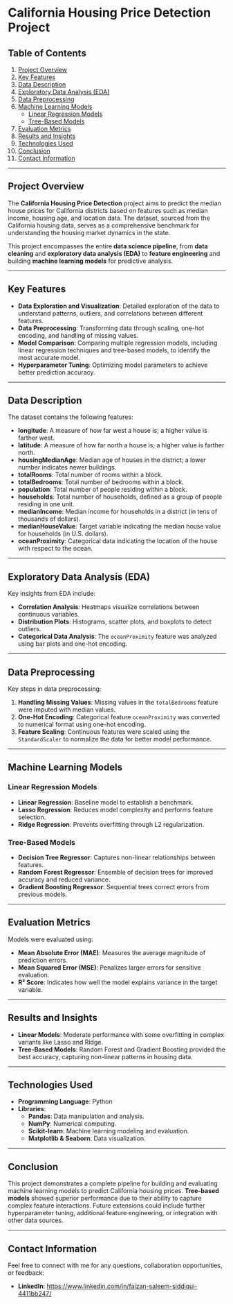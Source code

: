 # **California Housing Price Detection Project**

## **Table of Contents**
1. [Project Overview](#project-overview)
2. [Key Features](#key-features)
3. [Data Description](#data-description)
4. [Exploratory Data Analysis (EDA)](#exploratory-data-analysis-eda)
5. [Data Preprocessing](#data-preprocessing)
6. [Machine Learning Models](#machine-learning-models)
   - [Linear Regression Models](#linear-regression-models)
   - [Tree-Based Models](#tree-based-models)
7. [Evaluation Metrics](#evaluation-metrics)
8. [Results and Insights](#results-and-insights)
9. [Technologies Used](#technologies-used)
10. [Conclusion](#conclusion)
11. [Contact Information](#contact-information)

---

## **Project Overview**
The **California Housing Price Detection** project aims to predict the median house prices for California districts based on features such as median income, housing age, and location data. The dataset, sourced from the California housing data, serves as a comprehensive benchmark for understanding the housing market dynamics in the state.

This project encompasses the entire **data science pipeline**, from **data cleaning** and **exploratory data analysis (EDA)** to **feature engineering** and building **machine learning models** for predictive analysis.

---

## **Key Features**
- **Data Exploration and Visualization**: Detailed exploration of the data to understand patterns, outliers, and correlations between different features.
- **Data Preprocessing**: Transforming data through scaling, one-hot encoding, and handling of missing values.
- **Model Comparison**: Comparing multiple regression models, including linear regression techniques and tree-based models, to identify the most accurate model.
- **Hyperparameter Tuning**: Optimizing model parameters to achieve better prediction accuracy.

---

## **Data Description**
The dataset contains the following features:
- **longitude**: A measure of how far west a house is; a higher value is farther west.
- **latitude**: A measure of how far north a house is; a higher value is farther north.
- **housingMedianAge**: Median age of houses in the district; a lower number indicates newer buildings.
- **totalRooms**: Total number of rooms within a block.
- **totalBedrooms**: Total number of bedrooms within a block.
- **population**: Total number of people residing within a block.
- **households**: Total number of households, defined as a group of people residing in one unit.
- **medianIncome**: Median income for households in a district (in tens of thousands of dollars).
- **medianHouseValue**: Target variable indicating the median house value for households (in U.S. dollars).
- **oceanProximity**: Categorical data indicating the location of the house with respect to the ocean.

---

## **Exploratory Data Analysis (EDA)**
Key insights from EDA include:
- **Correlation Analysis**: Heatmaps visualize correlations between continuous variables.
- **Distribution Plots**: Histograms, scatter plots, and boxplots to detect outliers.
- **Categorical Data Analysis**: The `oceanProximity` feature was analyzed using bar plots and one-hot encoding.

---

## **Data Preprocessing**
Key steps in data preprocessing:
1. **Handling Missing Values**: Missing values in the `totalBedrooms` feature were imputed with median values.
2. **One-Hot Encoding**: Categorical feature `oceanProximity` was converted to numerical format using one-hot encoding.
3. **Feature Scaling**: Continuous features were scaled using the `StandardScaler` to normalize the data for better model performance.

---

## **Machine Learning Models**

### **Linear Regression Models**
- **Linear Regression**: Baseline model to establish a benchmark.
- **Lasso Regression**: Reduces model complexity and performs feature selection.
- **Ridge Regression**: Prevents overfitting through L2 regularization.

### **Tree-Based Models**
- **Decision Tree Regressor**: Captures non-linear relationships between features.
- **Random Forest Regressor**: Ensemble of decision trees for improved accuracy and reduced variance.
- **Gradient Boosting Regressor**: Sequential trees correct errors from previous models.

---

## **Evaluation Metrics**
Models were evaluated using:
- **Mean Absolute Error (MAE)**: Measures the average magnitude of prediction errors.
- **Mean Squared Error (MSE)**: Penalizes larger errors for sensitive evaluation.
- **R² Score**: Indicates how well the model explains variance in the target variable.

---

## **Results and Insights**
- **Linear Models**: Moderate performance with some overfitting in complex variants like Lasso and Ridge.
- **Tree-Based Models**: Random Forest and Gradient Boosting provided the best accuracy, capturing non-linear patterns in housing data.

---

## **Technologies Used**
- **Programming Language**: Python
- **Libraries**:
  - **Pandas**: Data manipulation and analysis.
  - **NumPy**: Numerical computing.
  - **Scikit-learn**: Machine learning modeling and evaluation.
  - **Matplotlib & Seaborn**: Data visualization.

---

## **Conclusion**
This project demonstrates a complete pipeline for building and evaluating machine learning models to predict California housing prices. **Tree-based models** showed superior performance due to their ability to capture complex feature interactions. Future extensions could include further hyperparameter tuning, additional feature engineering, or integration with other data sources.

---

## **Contact Information**
Feel free to connect with me for any questions, collaboration opportunities, or feedback:
- **LinkedIn**: https://www.linkedin.com/in/faizan-saleem-siddiqui-4411bb247/
